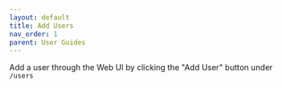 ```yaml
---
layout: default
title: Add Users
nav_order: 1
parent: User Guides
---
```


Add a user through the Web UI by clicking the "Add User" button under
`/users`
